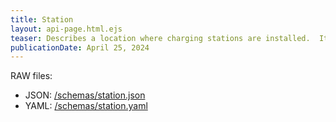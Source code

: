 ```yaml
---
title: Station
layout: api-page.html.ejs
teaser: Describes a location where charging stations are installed.  It records the street address, the operating organization, the site host contact, and characteristics of the site.  A station is a collection of charging ports at a given location.
publicationDate: April 25, 2024
---
```



RAW files:
* JSON: [/schemas/station.json](/schemas/station.json)
* YAML: [/schemas/station.yaml](/schemas/station.yaml)

<code-embed
	file-name='/schemas/station.yaml'
	lang='yaml'></code-embed>

